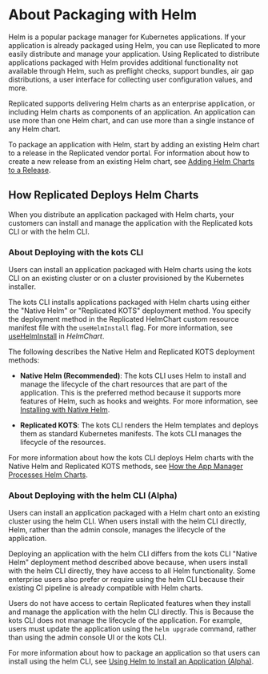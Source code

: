 # About Packaging with Helm

Helm is a popular package manager for Kubernetes applications. If your application is already packaged using Helm, you can use Replicated to more easily distribute and manage your application. Using Replicated to distribute applications packaged with Helm provides additional functionality not available through Helm, such as preflight checks, support bundles, air gap distributions, a user interface for collecting user configuration values, and more.

Replicated supports delivering Helm charts as an enterprise application, or including Helm charts as components of an application. An application can use more than one Helm chart, and can use more than a single instance of any Helm chart.

To package an application with Helm, start by adding an existing Helm chart to a release in the Replicated vendor portal. For information about how to create a new release from an existing Helm chart, see [Adding Helm Charts to a Release](helm-release).

## How Replicated Deploys Helm Charts

When you distribute an application packaged with Helm charts, your customers can install and manage the application with the Replicated kots CLI or with the helm CLI.

### About Deploying with the kots CLI

Users can install an application packaged with Helm charts using the kots CLI on an existing cluster or on a cluster provisioned by the Kubernetes installer.

The kots CLI installs applications packaged with Helm charts using either the "Native Helm" or "Replicated KOTS" deployment method. You specify the deployment method in the Replicated HelmChart custom resource manifest file with the `useHelmInstall` flag. For more information, see [useHelmInstall](/reference/helmchart#usehelminstall) in _HelmChart_.

The following describes the Native Helm and Replicated KOTS deployment methods:

* **Native Helm (Recommended)**: The kots CLI uses Helm to install and manage the lifecycle of the chart resources that are part of the application. This is the preferred method because it supports more features of Helm, such as hooks and weights. For more information, see [Installing with Native Helm](helm-installing-native-helm).

* **Replicated KOTS**: The kots CLI renders the Helm templates and deploys them as standard Kubernetes manifests. The kots CLI manages the lifecycle of the resources.

For more information about how the kots CLI deploys Helm charts with the Native Helm and Replicated KOTS methods, see [How the App Manager Processes Helm Charts](helm-processing).

### About Deploying with the helm CLI (Alpha)

Users can install an application packaged with a Helm chart onto an existing cluster using the helm CLI. When users install with the helm CLI directly, Helm, rather than the admin console, manages the lifecycle of the application.

Deploying an application with the helm CLI differs from the kots CLI "Native Helm" deployment method described above because, when users install with the helm CLI directly, they have access to all Helm functionality. Some enterprise users also prefer or require using the helm CLI because their existing CI pipeline is already compatible with Helm charts.

Users do not have access to certain Replicated features when they install and manage the application with the helm CLI directly. This is Because the kots CLI does not manage the lifecycle of the application. For example, users must update the application using the `helm upgrade` command, rather than using the admin console UI or the kots CLI.

For more information about how to package an application so that users can install using the helm CLI, see [Using Helm to Install an Application (Alpha)](helm-install).
